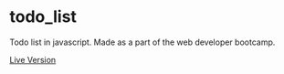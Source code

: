 # todo_list
Todo list in javascript. Made as a part of the web developer bootcamp.

[Live Version](http://serwer.iksel.com.pl/ftp/todo/)
